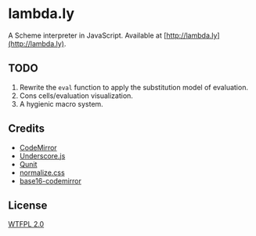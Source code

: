 lambda.ly
=========
A Scheme interpreter in JavaScript. Available at [http://lambda.ly](http://lambda.ly).

## TODO
1. Rewrite the `eval` function to apply the substitution model of evaluation.
2. Cons cells/evaluation visualization.
3. A hygienic macro system.

## Credits
- [CodeMirror](http://codemirror.net/)
- [Underscore.js](http://underscorejs.org/)
- [Qunit](http://qunitjs.com/)
- [normalize.css](http://necolas.github.io/normalize.css/)
- [base16-codemirror](https://github.com/idleberg/base16-codemirror)

## License
[WTFPL 2.0](http://www.wtfpl.net/)
